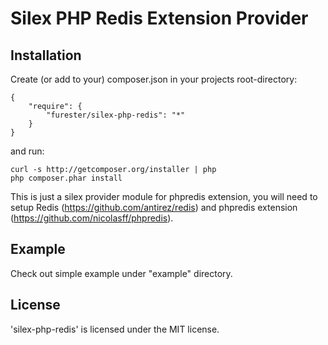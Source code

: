 Silex PHP Redis Extension Provider
================

Installation
------------

Create (or add to your) composer.json in your projects root-directory:

    {
        "require": {
            "furester/silex-php-redis": "*"
        }
    }

and run:

    curl -s http://getcomposer.org/installer | php
    php composer.phar install

This is just a silex provider module for phpredis extension, you will need to setup Redis (https://github.com/antirez/redis) and phpredis extension (https://github.com/nicolasff/phpredis).


Example
----------------

Check out simple example under "example" directory.

License
-------

'silex-php-redis' is licensed under the MIT license.
